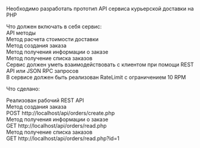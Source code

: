 Необходимо разработать прототип API сервиса курьерской доставки на PHP

Что должен включать в себя сервис:<br>
API методы<br>
Метод расчета стоимости доставки<br>
Метод создания заказа<br>
Метод получения информации о заказе<br>
Метод получение списка заказов<br>
Сервис должен уметь взаимодействовать с клиентом при помощи REST API или JSON RPC запросов<br>
В сервисе должен быть реализован RateLimit с ограничением 10 RPM<br>

Что сделано:

Реализован рабочий REST API<br>
Метод создания заказа<br>
POST http://localhost/api/orders/create.php<br>
Метод получения информации о заказе<br>
GET http://localhost/api/orders/read.php<br>
Метод получение списка заказов<br>
GET http://localhost/api/orders/read.php?id=1<br>
